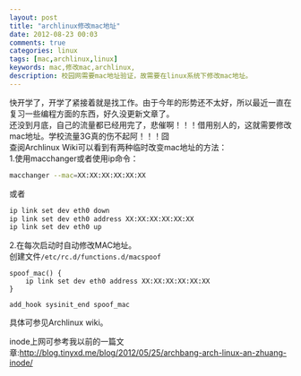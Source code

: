 ```yaml
---
layout: post
title: "archlinux修改mac地址"
date: 2012-08-23 00:03
comments: true
categories: linux
tags: [mac,archlinux,linux]
keywords: mac,修改mac,archlinux,
description: 校园网需要mac地址验证，故需要在linux系统下修改mac地址。
---
```

快开学了，开学了紧接着就是找工作。由于今年的形势还不太好，所以最近一直在复习一些编程方面的东西，好久没更新文章了。   
还没到月底，自己的流量都已经用完了，悲催啊！！！借用别人的，这就需要修改mac地址。学校流量3G真的伤不起阿！！！囧   
查阅Archlinux Wiki可以看到有两种临时改变mac地址的方法：    
1.使用macchanger或者使用ip命令：    
``` bash
macchanger --mac=XX:XX:XX:XX:XX:XX
```
或者
``` bash
ip link set dev eth0 down
ip link set dev eth0 address XX:XX:XX:XX:XX:XX
ip link set dev eth0 up
```
2.在每次启动时自动修改MAC地址。     
创建文件`/etc/rc.d/functions.d/macspoof`     
```
spoof_mac() {
	ip link set dev eth0 address XX:XX:XX:XX:XX:XX
}

add_hook sysinit_end spoof_mac
```
具体可参见Archlinux wiki。   

inode上网可参考我以前的一篇文章:<http://blog.tinyxd.me/blog/2012/05/25/archbang-arch-linux-an-zhuang-inode/>   
 

